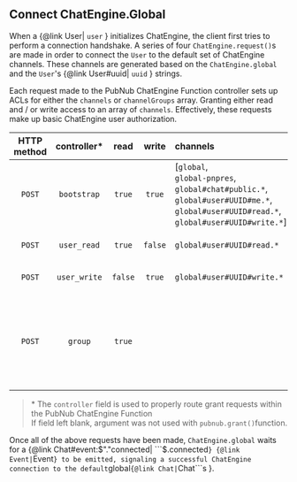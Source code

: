 ## Connect ChatEngine.Global

When a {@link User| ```user``` } initializes ChatEngine, the client first tries to  perform a connection handshake. A series of four ```ChatEngine.request()```s are made in order to connect the ```User``` to the default set of ChatEngine channels. These channels are generated based on the ```ChatEngine.global```  and the ```User```'s {@link User#uuid| ```uuid``` } strings.

Each request made to the PubNub ChatEngine Function controller sets up ACLs for either the ```channels``` or ```channelGroups``` array. Granting either read and / or write access to an array of ```channels```. Effectively, these requests make up basic ChatEngine user authorization.

| HTTP method | controller\* |  read | write | channels| channelGroups| authKeys | ttl [sec]|
|:-----------:|:----------:|:--------:|:----:|:-----|:-----|:-----:|:-------:|
| ```POST``` | ```bootstrap``` | ```true``` | ```true``` | [```global```,<br>```global-pnpres```,<br>```global#chat#public.*```,<br>```global#user#UUID#me.*```,<br>```global#user#UUID#read.*```,<br>```global#user#UUID#write.*```]| | [```request.body.authKey```]| ```request.body.ttl```<br>_or_<br>```10800``` |
|  ```POST``` | ```user_read``` | ```true``` | ```false``` | ```global#user#UUID#read.*```| | |```request.body.ttl```<br>_or_<br>```10800``` | |
|  ```POST``` | ```user_write``` | ```false``` | ```true``` | ```global#user#UUID#write.*``` || | ```request.body.ttl```<br>_or_<br>```10800``` ||
|  ```POST``` | ```group``` | ```true``` |  | | [```global#UUID#rooms```,<br>```global#UUID#rooms-pnpres```,<br>```global#UUID#system```,<br>```global#UUID#system-pnpres```,<br>```global#UUID#custom```,<br>```global#UUID#custom-pnpres```] | [```request.body.authKey```] | ```request.body.ttl```<br>_or_<br>```10800``` |

> \* The ```controller``` field is used to properly route grant requests within the PubNub ChatEngine Function
> <br>If field left blank, argument was not used with ```pubnub.grant()```function.

Once all of the above requests have been made, ```ChatEngine.global``` waits for a {@link Chat#event:$"."connected| ```$.connected``` } {@link Event| ```Event``` } to be emitted, signaling a successful ChatEngine connection to the default ```global``` {@link Chat| ```Chat```s }.
